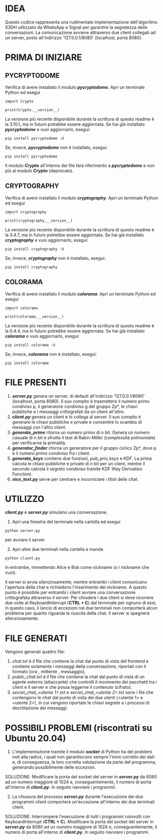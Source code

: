 
# IDEA

Questo codice rappresenta una rudimentale implementazione dell'algoritmo X3DH utilizzato da WhatsApp e Signal per garantire la segretezza delle conversazioni. La comunicazione avviene attraverso due client collegati ad un server, posto all'indirizzo '127.0.0.1/8080' (localhost, porta 8080). 

# PRIMA DI INIZIARE
## PYCRYPTODOME

Verifica di avere installato il modulo ***pycryptodome***. Apri un terminale Python ed esegui
```
import Crypto

print(Crypto.__version__)

```
La versione più recente disponibile durante la scrittura di questo readme è la 3.10.1, ma in futuro potrebbe essere aggiornata. Se hai già installato ***pycryptodome*** e vuoi aggiornarlo, esegui:
```
pip install pycryptodome -U

```

Se, invece, ***pycryptodome*** non è installato, esegui:
```
pip install pycryptodome

```
Il modulo ***Crypto*** all'interno dei file farà riferimento a ***pycryptodome*** e non più al modulo ***Crypto*** (deprecato).

## CRYPTOGRAPHY
Verifica di avere installato il modulo ***cryptography***. Apri un terminale Python ed esegui
```
import cryptography

print(cryptography.__version__)

```
La versione più recente disponibile durante la scrittura di questo readme è la 3.4.7, ma in futuro potrebbe essere aggiornata. Se hai già installato ***cryptography*** e vuoi aggiornarlo, esegui:
```
pip install cryptography -U

```

Se, invece, ***cryptography*** non è installato, esegui:
```
pip install cryptography

```

## COLORAMA
Verifica di avere installato il modulo ***colorama***. Apri un terminale Python ed esegui
```
import colorama

print(colorama.__version__)

```
La versione più recente disponibile durante la scrittura di questo readme è la 0.4.4, ma in futuro potrebbe essere aggiornata. Se hai già installato ***colorama*** e vuoi aggiornarlo, esegui:
```
pip install colorama -U

```

Se, invece, ***colorama*** non è installato, esegui:
```
pip install colorama

```


# FILE PRESENTI

1) ***server.py*** genera un server, di default all'indirizzo '127.0.0.1/8080' (localhost, porta 8080). Il suo compito è trasmettere il numero primo condiviso p, il generatore condiviso g del gruppo Zp*, le chiavi pubbliche e i messaggi crittografati da un client all'altro.
2) ***client.py*** genera un client e lo collega al server. Il suo compito è generare le chiavi pubbliche e private e consentire lo scambio di messaggi con l'altro client.
3) ***generate_prime*** ritorna un numero primo di n bit. Genera un numero casuale di n bit e sfrutta il test di Rabin-Miller (complessità polinomiale) per verificarne la primalità.
5) ***generator_finder*** ritorna un generatore per il gruppo ciclico Zp*, dove p è il numero primo condiviso fra i client.
6) ***generate_keys*** contiene due funzioni, *pub_priv_keys* e *KDF*. La prima calcola le chiavi pubbliche e private di n bit per un client, mentre il secondo calcola il segreto condiviso tramite KDF (Key Derivation Function).
7) ***nice_text.py*** serve per centrare e incorniciare i titoli delle chat.

# UTILIZZO

***client.py*** e ***server.py*** simulano una conversazione.

1) Apri una finestra del terminale nella cartella ed esegui 
```
python server.py

```

per avviare il server

2) Apri altre due terminali nella cartella e manda
```
python client.py

```

in entrambe, immettendo Alice e Bob come nickname (o i nickname che vuoi).

Il server si avvia silenziosamente, mentre entrambi i client comunicano l'apertura della chat e richiedono l'inserimento dei nickname.
A questo punto è possibile per entrambi i client avviare una conversazione crittografata attraverso il server.
Per chiudere i due client si deve ricorrere due volte al KeyboardInterrupt (**CTRL + C**) dal terminale per ognuno di essi; in questo caso, il lancio di eccezioni nei due terminali non comporterà alcun problema per quanto riguarda la riuscita della chat.
Il server si spegnerà silenziosamente.

# FILE GENERATI

Vengono generati quattro file:

1) *chat.txt* è il file che contiene la chat dal punto di vista del frontend e contiene solamente i messaggi della conversazione, riportati con il formato [ora , mittente , messaggio].
2) *public_chat.txt* è il file che contiene la chat dal punto di vista di un agente esterno (attaccante) che controlli il movimento dei pacchetti tra i client e il server e che possa leggerne il contenuto (cifrato).
3) *secret_chat_<utente 1>.txt* e *secret_chat_<utente 2>.txt* sono i file che contengono le chat dal punto di vista dei due utenti (<utente 1> e <utente 2>), in cui vengono riportate le chiavi segrete e i processi di decrittazione dei messaggi. 

# POSSIBILI PROBLEMI (riscontrati su Ubuntu 20.04)

1) L'implementazione tramite il modulo ***socket*** di Python ha dei problemi noti alla radice, i quali non garantiscono sempre l'invio corretto dei dati e, di conseguenza, la loro corretta valutazione da parte del programma, generando possibilmente delle eccezioni.

SOLUZIONE: Modificare la porta del socket del server in ***server.py*** da 8080 ad un numero maggiore di 1024 e, conseguentemente, il numero di porta all'interno di ***client.py***. In seguito riavviare i programmi.

2) La chiusura del processo ***server.py*** durante l'esecuzione dei due programmi client comporterà un'eccezione all'interno dei due terminali client. 

SOLUZIONE: Interrompere l'esecuzione di tutti i programmi coinvolti con KeyboardInterrupt (**CTRL + C**). Modificare la porta del socket del server in ***server.py*** da 8080 ad un numero maggiore di 1024 e, conseguentemente, il numero di porta all'interno di ***client.py***. In seguito riavviare i programmi.




